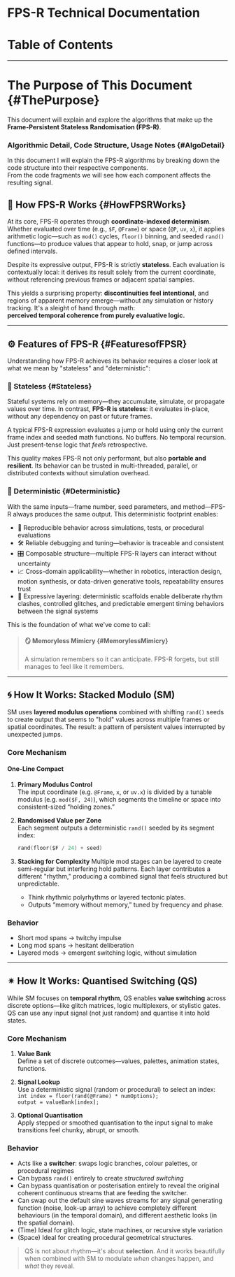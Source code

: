 # FPS-R Technical Documentation

# Table of Contents


---
# The Purpose of This Document {#ThePurpose}
This document will explain and explore the algorithms that make up the **Frame-Persistent Stateless Randomisation (FPS-R)**.

### Algorithmic Detail, Code Structure, Usage Notes {#AlgoDetail}
In this document I will explain the FPS-R algorithms by breaking down the code structure into their respective components.  
From the code fragments we will see how each component affects the resulting signal.


## 🔩 How FPS-R Works {#HowFPSRWorks}

At its core, FPS-R operates through **coordinate-indexed determinism**. Whether evaluated over time (e.g., `$F`, `@Frame`) or space (`@P`, `uv`, `x`), it applies arithmetic logic—such as `mod()` cycles, `floor()` binning, and seeded `rand()` functions—to produce values that appear to hold, snap, or jump across defined intervals.

Despite its expressive output, FPS-R is strictly **stateless**. Each evaluation is contextually local: it derives its result solely from the current coordinate, without referencing previous frames or adjacent spatial samples.

This yields a surprising property: **discontinuities feel intentional**, and regions of apparent memory emerge—without any simulation or history tracking. It's a sleight of hand through math:  
**perceived temporal coherence from purely evaluative logic.**

---

## ⚙️ Features of FPS-R {#FeaturesofFPSR}

Understanding how FPS-R achieves its behavior requires a closer look at what we mean by "stateless" and "deterministic":

### 🧳 Stateless {#Stateless}

Stateful systems rely on memory—they accumulate, simulate, or propagate values over time. In contrast, **FPS-R is stateless**: it evaluates in-place, without any dependency on past or future frames.

A typical FPS-R expression evaluates a jump or hold using only the current frame index and seeded math functions. No buffers. No temporal recursion. Just present-tense logic that _feels_ retrospective.

This quality makes FPS-R not only performant, but also **portable and resilient**. Its behavior can be trusted in multi-threaded, parallel, or distributed contexts without simulation overhead.

### 🧩 Deterministic {#Deterministic}

With the same inputs—frame number, seed parameters, and method—FPS-R always produces the same output. This deterministic footprint enables:

- 🧪 Reproducible behavior across simulations, tests, or procedural evaluations
- 🛠️ Reliable debugging and tuning—behavior is traceable and consistent
- 🎛️ Composable structure—multiple FPS-R layers can interact without uncertainty
- 📈 Cross-domain applicability—whether in robotics, interaction design, motion synthesis, or data-driven generative tools, repeatability ensures trust
- 🧠 Expressive layering: deterministic scaffolds enable deliberate rhythm clashes, controlled glitches, and predictable emergent timing behaviors between the signal systems

This is the foundation of what we've come to call:

> #### 🪞 Memoryless Mimicry {#MemorylessMimicry}  
> A simulation remembers so it can anticipate. FPS-R forgets, but still manages to feel like it remembers.


---

## 🌀 How It Works: Stacked Modulo (SM)

SM uses **layered modulus operations** combined with shifting `rand()` seeds to create output that seems to "hold" values across multiple frames or spatial coordinates. The result: a pattern of persistent values interrupted by unexpected jumps.

### Core Mechanism

#### One-Line Compact

1. **Primary Modulus Control**  
   The input coordinate (e.g. `@Frame`, `x`, or `uv.x`) is divided by a tunable modulus (e.g. `mod($F, 24)`), which segments the timeline or space into consistent-sized “holding zones.”

2. **Randomised Value per Zone**  
   Each segment outputs a deterministic `rand()` seeded by its segment index:
   ```c
   rand(floor($F / 24) + seed)
   ```

3. **Stacking for Complexity** 
    Multiple mod stages can be layered to create semi-regular but interfering hold patterns. Each layer contributes a different "rhythm," producing a combined signal that feels structured but unpredictable.
    - Think rhythmic polyrhythms or layered tectonic plates.
    - Outputs “memory without memory,” tuned by frequency and phase.

### Behavior
- Short mod spans → twitchy impulse
- Long mod spans → hesitant deliberation
- Layered mods → emergent switching logic, without simulation


---

## ✴ How It Works: Quantised Switching (QS)

While SM focuses on **temporal rhythm**, QS enables **value switching** across discrete options—like glitch matrices, logic multiplexers, or stylistic gates. QS can use any input signal (not just random) and quantise it into hold states.

### Core Mechanism

1. **Value Bank**  
   Define a set of discrete outcomes—values, palettes, animation states, functions.

2. **Signal Lookup**  
   Use a deterministic signal (random or procedural) to select an index:  
   `int index = floor(rand(@Frame) * numOptions);`  
   `output = valueBank[index];`

3. **Optional Quantisation**  
   Apply stepped or smoothed quantisation to the input signal to make transitions feel chunky, abrupt, or smooth.

### Behavior

- Acts like a **switcher**: swaps logic branches, colour palettes, or procedural regimes  
- Can bypass `rand()` entirely to create *structured switching* 
- Can bypass quantisation or posterisation entirely to reveal the original coherent continuous streams that are feeding the switcher.
- Can swap out the default sine waves streams for any signal generating function (noise, look-up array) to achieve completely different behaviours (in the temporal domain), and different aesthetic looks (in the spatial domain).
- (Time) Ideal for glitch logic, state machines, or recursive style variation
- (Space) Ideal for creating procedural geometrical structures.

> QS is not about rhythm—it's about **selection**. And it works beautifully when combined with SM to modulate *when* changes happen, and *what* they reveal.
